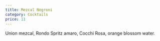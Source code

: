 ```yaml
---
title: Mezcal Negroni
category: Cocktails
price: 11
---
```


Union mezcal, Rondo Spritz amaro, Cocchi Rosa, orange blossom water.
